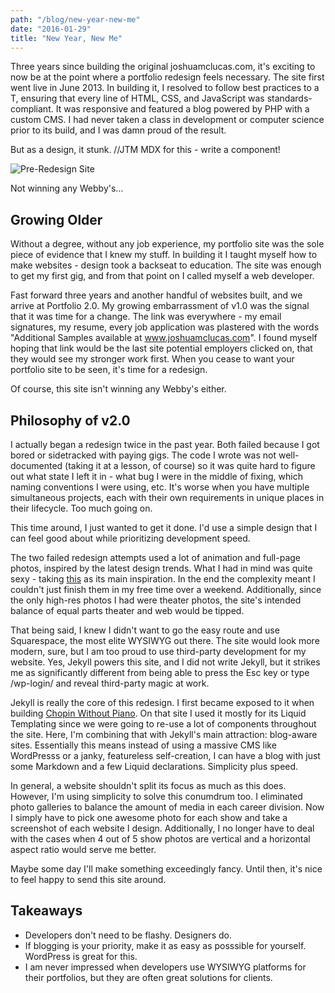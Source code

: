 ```yaml
---
path: "/blog/new-year-new-me"
date: "2016-01-29"
title: "New Year, New Me"
---
```

Three years since building the original joshuamclucas.com, it's exciting to now be at the point where a portfolio redesign feels necessary. The site first went live in June 2013. In building it, I resolved to follow best practices to a T, ensuring that every line of HTML, CSS, and JavaScript was standards-compliant. It was responsive and featured a blog powered by PHP with a custom CMS. I had never taken a class in development or computer science prior to its build, and I was damn proud of the result. 

But as a design, it stunk. 
//JTM MDX for this - write a component!
<div class="post-image">
	<img src="{{ "/images/oldPortfolio.png"| prepend: site.url }}" alt="Pre-Redesign Site" />
	<p>Not winning any Webby's...</p>
</div>

## Growing Older

Without a degree, without any job experience, my portfolio site was the sole piece of evidence that I knew my stuff. In building it I taught myself how to make websites - design took a backseat to education. The site was enough to get my first gig, and from that point on I called myself a web developer.

Fast forward three years and another handful of websites built, and we arrive at Portfolio 2.0. My growing embarrassment of v1.0 was the signal that it was time for a change. The link was everywhere - my email signatures, my resume, every job application was plastered with the words "Additional Samples available at www.joshuamclucas.com". I found myself hoping that link would be the last site potential employers clicked on, that they would see my stronger work first. When you cease to want your portfolio site to be seen, it's time for a redesign. 

Of course, this site isn't winning any Webby's either.

## Philosophy of v2.0

I actually began a redesign twice in the past year. Both failed because I got bored or sidetracked with paying gigs. The code I wrote was not well-documented (taking it at a lesson, of course) so it was quite hard to figure out what state I left it in - what bug I were in the middle of fixing, which naming conventions I were using, etc. It's worse when you have multiple simultaneous projects, each with their own requirements in unique places in their lifecycle. Too much going on.

This time around, I just wanted to get it done. I'd use a simple design that I can feel good about while prioritizing development speed. 

The two failed redesign attempts used a lot of animation and full-page photos, inspired by the latest design trends. What I had in mind was quite sexy - taking [this](http://www.carelpiethein.com/en/) as its main inspiration. In the end the complexity meant I couldn't just finish them in my free time over a weekend. Additionally, since the only high-res photos I had were theater photos, the site's intended balance of equal parts theater and web would be tipped. 

That being said, I knew I didn't want to go the easy route and use Squarespace, the most elite WYSIWYG out there. The site would look more modern, sure, but I am too proud to use third-party development for my website. Yes, Jekyll powers this site, and I did not write Jekyll, but it strikes me as significantly different from being able to press the Esc key or type /wp-login/ and reveal third-party magic at work.

Jekyll is really the core of this redesign. I first became exposed to it when building [Chopin Without Piano](http://www.chopinwithoutpiano.com). On that site I used it mostly for its Liquid Templating since we were going to re-use a lot of components throughout the site. Here, I'm combining that with Jekyll's main attraction: blog-aware sites. Essentially this means instead of using a massive CMS like WordPresss or a janky, featureless self-creation, I can have a blog with just some Markdown and a few Liquid declarations. Simplicity plus speed. 

In general, a website shouldn't split its focus as much as this does. However, I'm using simplicity to solve this conumdrum too. I eliminated photo galleries to balance the amount of media in each career division. Now I simply have to pick one awesome photo for each show and take a screenshot of each website I design. Additionally, I no longer have to deal with the cases when 4 out of 5 show photos are vertical and a horizontal aspect ratio would serve me better. 

Maybe some day I'll make something exceedingly fancy. Until then, it's nice to feel happy to send this site around.

## Takeaways

* Developers don't need to be flashy. Designers do. 
* If blogging is your priority, make it as easy as posssible for yourself. WordPress is great for this.
* I am never impressed when developers use WYSIWYG platforms for their portfolios, but they are often great solutions for clients.
